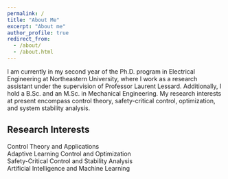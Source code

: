 ```yaml
---
permalink: /
title: "About Me"
excerpt: "About me"
author_profile: true
redirect_from: 
  - /about/
  - /about.html
---
```


I am currently in my second year of the Ph.D. program in Electrical Engineering at Northeastern University, where I work as a research assistant under the supervision of Professor Laurent Lessard. Additionally, I hold a B.Sc. and an M.Sc. in Mechanical Engineering. My research interests at present encompass control theory, safety-critical control, optimization, and system stability analysis.

## Research Interests

Control Theory and Applications <br>
Adaptive Learning Control and Optimization <br>
Safety-Critical Control and Stability Analysis <br>
Artificial Intelligence and Machine Learning <br>
